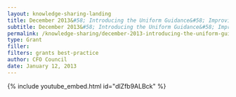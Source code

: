 ```yaml
---
layout: knowledge-sharing-landing
title: December 2013&#58; Introducing the Uniform Guidance&#58; Improving Outtcomes by Reducing Red Tape for Financial Assistance
subtitle: December 2013&#58; Introducing the Uniform Guidance&#58; Improving Outcomes by Reducing Red Tape for Financial Assistance
permalink: /knowledge-sharing/december-2013-introducing-the-uniform-guidance-improving-outcomes-by-reducing-red-tape-for-financial-assistance/
type: Grant
filler:  
filters: grants best-practice
author: CFO Council 
date: January 12, 2013
---
```


{% include youtube_embed.html id="dlZfb9ALBck" %}  
